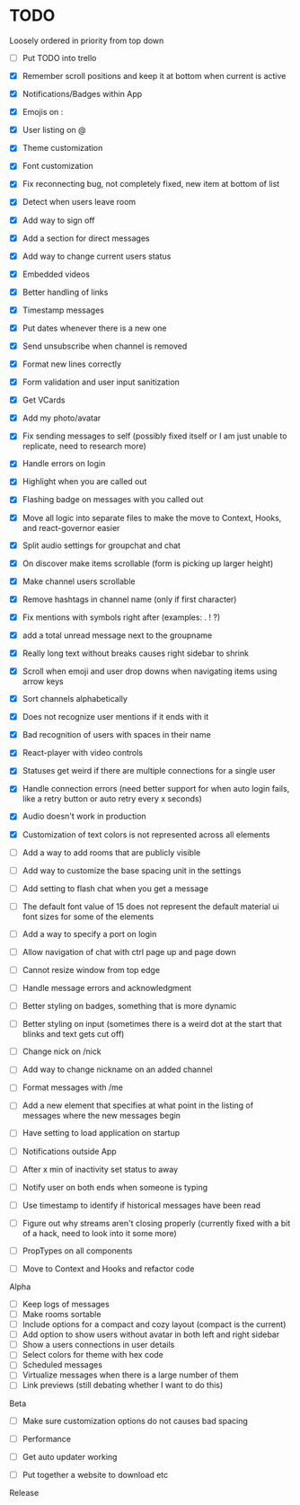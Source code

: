 # TODO

Loosely ordered in priority from top down

- [ ] Put TODO into trello
- [x] Remember scroll positions and keep it at bottom when current is active
- [x] Notifications/Badges within App
- [x] Emojis on :
- [x] User listing on @
- [x] Theme customization
- [x] Font customization
- [x] Fix reconnecting bug, not completely fixed, new item at bottom of list
- [x] Detect when users leave room
- [x] Add way to sign off
- [x] Add a section for direct messages
- [x] Add way to change current users status
- [x] Embedded videos
- [x] Better handling of links
- [x] Timestamp messages
- [x] Put dates whenever there is a new one
- [x] Send unsubscribe when channel is removed
- [x] Format new lines correctly
- [x] Form validation and user input sanitization
- [x] Get VCards
- [x] Add my photo/avatar
- [x] Fix sending messages to self (possibly fixed itself or I am just unable to replicate, need to research more)
- [x] Handle errors on login
- [x] Highlight when you are called out
- [x] Flashing badge on messages with you called out
- [x] Move all logic into separate files to make the move to Context, Hooks, and react-governor easier
- [x] Split audio settings for groupchat and chat
- [x] On discover make items scrollable (form is picking up larger height)
- [x] Make channel users scrollable
- [x] Remove hashtags in channel name (only if first character)
- [x] Fix mentions with symbols right after (examples: . ! ?)
- [x] add a total unread message next to the groupname
- [x] Really long text without breaks causes right sidebar to shrink
- [x] Scroll when emoji and user drop downs when navigating items using arrow keys
- [x] Sort channels alphabetically
- [x] Does not recognize user mentions if it ends with it
- [x] Bad recognition of users with spaces in their name
- [x] React-player with video controls
- [x] Statuses get weird if there are multiple connections for a single user
- [x] Handle connection errors (need better support for when auto login fails, like a retry button or auto retry every x seconds)
- [x] Audio doesn't work in production
- [x] Customization of text colors is not represented across all elements

- [ ] Add a way to add rooms that are publicly visible
- [ ] Add way to customize the base spacing unit in the settings
- [ ] Add setting to flash chat when you get a message
- [ ] The default font value of 15 does not represent the default material ui font sizes for some of the elements
- [ ] Add a way to specify a port on login
- [ ] Allow navigation of chat with ctrl page up and page down
- [ ] Cannot resize window from top edge
- [ ] Handle message errors and acknowledgment

- [ ] Better styling on badges, something that is more dynamic
- [ ] Better styling on input (sometimes there is a weird dot at the start that blinks and text gets cut off)

- [ ] Change nick on /nick
- [ ] Add way to change nickname on an added channel
- [ ] Format messages with /me

- [ ] Add a new element that specifies at what point in the listing of messages where the new messages begin
- [ ] Have setting to load application on startup
- [ ] Notifications outside App
- [ ] After x min of inactivity set status to away
- [ ] Notify user on both ends when someone is typing
- [ ] Use timestamp to identify if historical messages have been read

- [ ] Figure out why streams aren't closing properly (currently fixed with a bit of a hack, need to look into it some more)
- [ ] PropTypes on all components
- [ ] Move to Context and Hooks and refactor code

Alpha

- [ ] Keep logs of messages
- [ ] Make rooms sortable
- [ ] Include options for a compact and cozy layout (compact is the current)
- [ ] Add option to show users without avatar in both left and right sidebar
- [ ] Show a users connections in user details
- [ ] Select colors for theme with hex code
- [ ] Scheduled messages
- [ ] Virtualize messages when there is a large number of them
- [ ] Link previews (still debating whether I want to do this)

Beta

- [ ] Make sure customization options do not causes bad spacing
- [ ] Performance

- [ ] Get auto updater working
- [ ] Put together a website to download etc

Release
